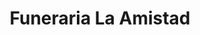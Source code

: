 ---
title: "Funeraria La Amistad"
url: /masaya/funeraria-la-amistad/
shop: directores de funerarias
---